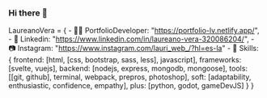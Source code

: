 ### Hi there 👋

LaureanoVera = {
    - 🐱‍💻 PortfolioDeveloper: "https://portfolio-lv.netlify.app/",
    - 👔 Linkedin: "https://www.linkedin.com/in/laureano-vera-320086204/",
    - 📷 Instagram: "https://www.instagram.com/lauri_web_/?hl=es-la"
    - 📘 Skills: {
        frontend: [html, [css, bootstrap, sass, less], javascript],
        frameworks: [svelte, vuejs],
        backend: [nodejs, express, mongodb, mongoose],
        tools: [[git, github], terminal, webpack, prepros, photoshop],
        soft: [adaptability, enthusiastic, confidence, empathy],
        plus: [python, godot, gameDevJS]
    }
}
